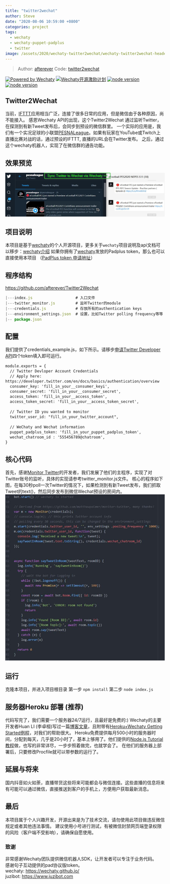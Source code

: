 ```yaml
---
title: "twitter2wechat"
author: Steve
date: "2020-08-06 10:59:00 +0800"
categories: project
tags:
  - wechaty
  - wechaty-puppet-padplus
  - twitter
image: /assets/2020/wechaty-twitter2wechat/wechaty-twitter2wechat-header.jpg
---
```



> Author: [afterever](https://github.com/afterever)
> Code: [twitter2wechat](https://github.com/afterever/twitter2wechat)

[![Powered by Wechaty](https://img.shields.io/badge/Powered%20By-Wechaty-blue.svg)](https://github.com/chatie/wechaty)
[![Wechaty开源激励计划](https://img.shields.io/badge/Wechaty-开源激励计划-green.svg)](https://github.com/juzibot/Welcome/wiki/Everything-about-Wechaty)
[![node version](https://img.shields.io/badge/node-%3E%3D10-blue.svg)](http://nodejs.cn/download/)
[![node version](https://img.shields.io/badge/wechaty-%3E%3D0.40.5-blue.svg)](https://github.com/Chatie/wechaty)

## Twitter2Wechat
当前，[IFTTT](https://ifttt.com)应用相当广泛，连接了很多日常的应用，但是微信由于各种原因，尚不能接入。
感恩Wechaty API的出现，这个Twitter2Wechat 通过监听Twitter，在探测到有新Tweet发布后，会同步到预设的微信群里。
一个实际的应用是，我们有一个实况足球的小联盟[PESNALeague](https://www.pesnaleague.com)。如果有玩家在YouTube或Twitch上直播比赛对战的话，通过预设的IFTTT, 直播的URL会在Twitter发布。
之后，通过这个wechaty机器人，实现了在微信群的通告功能。


## 效果预览
[![Header Picture](https://github.com/afterever/Twitter2Wechat/blob/master/images/small_headerline_twitter2wechat.jpg)](https://github.com/afterever/Twitter2Wechat/blob/master/images/Headerline_twitter2wechat.jpg)


## 项目说明
本项目是基于[wechaty](https://github.com/Chatie/wechaty)的个人开源项目，更多关于`wechaty`项目说明及api文档可以移步：[wechaty介绍](https://wechaty.js.org/v/zh/)
如果你拥有了[wechaty](https://github.com/wechaty/wechaty)发放的Padplus token，那么也可以直接使用本项目 （[PadPlus token 申请地址](https://github.com/juzibot/Welcome/wiki/Everything-about-Wechaty)）


## 程序结构
https://github.com/afterever/Twitter2Wechat
```js
|---index.js                   # 入口文件
|---twitter_monitor.js         # 监听Twitter的module
|---credentials.js             # 存放所有的authentication keys
|---environment_settings.json  # 设置，比如Twitter polling frequency等等
|-- package.json
```


## 配置
我们提供了credentials_example.js，如下所示。请移步[申请Twitter Developer API](https://developer.twitter.com/en/docs/basics/authentication/overview)四个token填入即可运行。
```shell script
module.exports = {
  // Twitter Devloper Account Credentials
  // Apply here: https://developer.twitter.com/en/docs/basics/authentication/overview
  consumer_key: 'fill_in_your__consumer_keyi',
  consumer_secret: 'fill_in_your__consumer_secret',
  access_token: 'fill_in_your__access_token',
  access_token_secret: 'fill_in_your__access_token_secret',

  // Twitter ID you wanted to monitor
  twitter_user_id: "fill_in_your_twitter_account",

  // WeChaty and Wechat information
  puppet_padplus_token: 'fill_in_your_puppet_padplus_token',
  wechat_chatroom_id : '555456789@chatroom',
}
```


## 核心代码
首先，感谢[Monitor Twitter](https://github.com/matthewpalmer/monitor-twitter)的开发者，我们发展了他们的主程序，实现了对Twitter账号的监听，具体的实现请参考twitter_monitor.js文件。
核心的程序如下图，在每30秒poll一次Twitter的情况下，如果检测到有新Tweet发布，我们抓取Tweet的text()，然后同步发布到微信Wechat预设的房间内。
[![Core Code](https://github.com/afterever/Twitter2Wechat/blob/master/images/core_code.jpg)](https://github.com/afterever/Twitter2Wechat/blob/master/images/core_code.jpg)


## 运行
克隆本项目，并进入项目根目录
第一步 `npm install`
第二步 `node index.js`


## 服务器Heroku 部署 (推荐)
代码写完了，我们需要一个服务器24/7运行，且最好是免费的:)
Wechaty的主要开发者Huan LI (李卓桓)写过一篇[博客文章](https://wechaty.github.io/heroku-deploy-button-for-wechaty-starter-template/)，且附带有[Heroku+Wechaty Getting Started例程](https://github.com/wechaty/heroku-wechaty-getting-started)，对我们的帮助很大。
Heroku免费提供每月500小时的服务器时间，分配到每天，几乎是20小时了，基本上够用了。他们提供的[Node.js Tutorial教程](https://devcenter.heroku.com/articles/getting-started-with-nodejs?singlepage=true)做，也写的非常详尽，一步步照着做完，也就学会了。
在他们的服务器上部署后，只要修改Procfile就可以带参数的运行了。


## 延展与将来
国内抖音如火如荼，直播带货这些将来可能都会与微信连接。这些直播的信息将来有可能可以通过微信，直接推送到客户的手机上，方便用户获取最新消息。


## 最后
本项目属于个人兴趣开发，开源出来是为了技术交流，请勿使用此项目做违反微信规定或者其他违法事情。
建议使用小号进行测试，有被微信封禁网页端登录权限的风险（客户端不受影响），请确保自愿使用。


### 致谢
非常感谢Wechaty团队提供微信机器人SDK，让开发者可以专注于业务代码。  
感谢句子互动提供的pad协议版token。  
wechaty: <https://wechaty.github.io/>  
juzibot: <https://www.juzibot.com>
